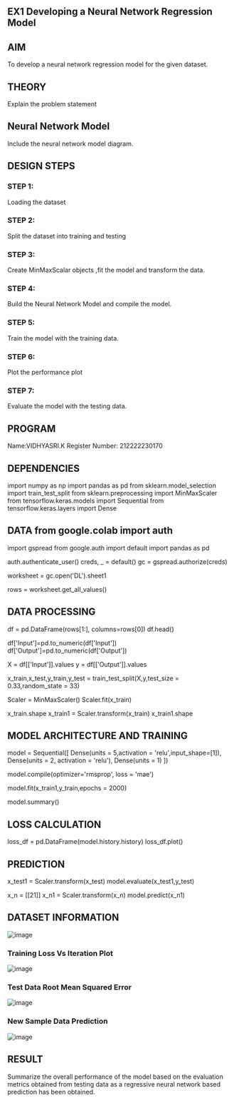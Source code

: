 ## EX1 Developing a Neural Network Regression Model


## AIM

To develop a neural network regression model for the given dataset.

## THEORY

Explain the problem statement

## Neural Network Model

Include the neural network model diagram.

## DESIGN STEPS

### STEP 1:

Loading the dataset

### STEP 2:

Split the dataset into training and testing

### STEP 3:

Create MinMaxScalar objects ,fit the model and transform the data.

### STEP 4:

Build the Neural Network Model and compile the model.

### STEP 5:

Train the model with the training data.

### STEP 6:

Plot the performance plot

### STEP 7:

Evaluate the model with the testing data.

## PROGRAM

Name:VIDHYASRI.K
Register Number: 212222230170

## DEPENDENCIES
import numpy as np
import pandas as pd
from sklearn.model_selection import train_test_split
from sklearn.preprocessing import MinMaxScaler
from tensorflow.keras.models import Sequential
from tensorflow.keras.layers import Dense

## DATA from google.colab import auth
import gspread
from google.auth import default
import pandas as pd

auth.authenticate_user()
creds, _ = default()
gc = gspread.authorize(creds)

worksheet = gc.open('DL').sheet1

rows = worksheet.get_all_values()
## DATA PROCESSING
df = pd.DataFrame(rows[1:], columns=rows[0])
df.head()

df['Input']=pd.to_numeric(df['Input'])
df['Output']=pd.to_numeric(df['Output'])

X = df[['Input']].values
y = df[['Output']].values

x_train,x_test,y_train,y_test = train_test_split(X,y,test_size = 0.33,random_state = 33)

Scaler = MinMaxScaler()
Scaler.fit(x_train)

x_train.shape
x_train1 = Scaler.transform(x_train)
x_train1.shape
## MODEL ARCHITECTURE AND TRAINING
model = Sequential([
    Dense(units = 5,activation = 'relu',input_shape=[1]),
    Dense(units = 2, activation = 'relu'),
    Dense(units = 1)
])

model.compile(optimizer='rmsprop', loss = 'mae')

model.fit(x_train1,y_train,epochs = 2000)

model.summary()
## LOSS CALCULATION
loss_df = pd.DataFrame(model.history.history)
loss_df.plot()
## PREDICTION
x_test1 = Scaler.transform(x_test)
model.evaluate(x_test1,y_test)

x_n = [[21]]
x_n1 = Scaler.transform(x_n)
model.predict(x_n1)
## DATASET INFORMATION
![image](https://github.com/vidhyasrikachapalayam/basic-nn-model/assets/119477817/a350d6f9-1f94-4cf1-b817-186cea31acef)



### Training Loss Vs Iteration Plot

![image](https://github.com/vidhyasrikachapalayam/basic-nn-model/assets/119477817/33926c94-230f-4be3-aa6e-8dd095a2d06e)


### Test Data Root Mean Squared Error

![image](https://github.com/vidhyasrikachapalayam/basic-nn-model/assets/119477817/b8cf3967-a365-45c6-a843-3e9eff059618)


### New Sample Data Prediction
![image](https://github.com/vidhyasrikachapalayam/basic-nn-model/assets/119477817/27cb5ec5-98b2-4dff-a4d2-26069f623fa0)


## RESULT
Summarize the overall performance of the model based on the evaluation metrics obtained from testing data as a regressive neural network based prediction has been obtained.
